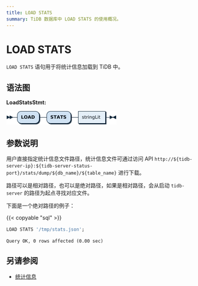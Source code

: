 ```yaml
---
title: LOAD STATS
summary: TiDB 数据库中 LOAD STATS 的使用概况。
---
```


# LOAD STATS

`LOAD STATS` 语句用于将统计信息加载到 TiDB 中。

## 语法图

**LoadStatsStmt:**

![LoadStatsStmt](/media/sqlgram/LoadStatsStmt.png)

## 参数说明

用户直接指定统计信息文件路径，统计信息文件可通过访问 API `http://${tidb-server-ip}:${tidb-server-status-port}/stats/dump/${db_name}/${table_name}` 进行下载。

路径可以是相对路径，也可以是绝对路径，如果是相对路径，会从启动 `tidb-server` 的路径为起点寻找对应文件。

下面是一个绝对路径的例子：

{{< copyable "sql" >}}

```sql
LOAD STATS '/tmp/stats.json';
```

```
Query OK, 0 rows affected (0.00 sec)
```

## 另请参阅

* [统计信息](/statistics.md)
